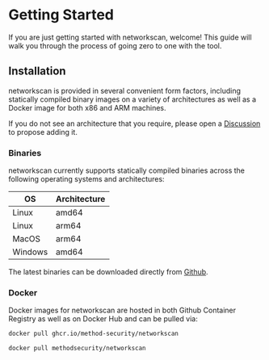 # Getting Started

If you are just getting started with networkscan, welcome! This guide will walk you through the process of going zero to one with the tool.

## Installation

networkscan is provided in several convenient form factors, including statically compiled binary images on a variety of architectures as well as a Docker image for both x86 and ARM machines.

If you do not see an architecture that you require, please open a [Discussion](https://method-security.github.io/community/contribute/discussions.html) to propose adding it.

### Binaries

networkscan currently supports statically compiled binaries across the following operating systems and architectures:

| OS      | Architecture |
| ------- | ------------ |
| Linux   | amd64        |
| Linux   | arm64        |
| MacOS   | arm64        |
| Windows | amd64        |

The latest binaries can be downloaded directly from [Github](https://github.com/Method-Security/networkscan/releases/latest).

### Docker

Docker images for networkscan are hosted in both Github Container Registry as well as on Docker Hub and can be pulled via:

```bash
docker pull ghcr.io/method-security/networkscan
```

```bash
docker pull methodsecurity/networkscan
```
